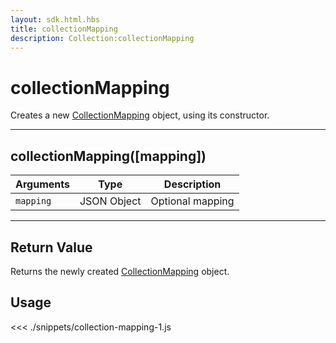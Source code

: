 ```yaml
---
layout: sdk.html.hbs
title: collectionMapping
description: Collection:collectionMapping
---
```


# collectionMapping

Creates a new [CollectionMapping](/sdk/js/5/collection-mapping/) object, using its constructor.

---

## collectionMapping([mapping])

| Arguments | Type        | Description      |
| --------- | ----------- | ---------------- |
| `mapping` | JSON Object | Optional mapping |

---

## Return Value

Returns the newly created [CollectionMapping](/sdk/js/5/collection-mapping/) object.

## Usage

<<< ./snippets/collection-mapping-1.js
